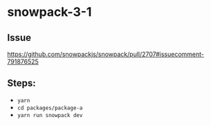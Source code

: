 # snowpack-3-1

## Issue 
https://github.com/snowpackjs/snowpack/pull/2707#issuecomment-791876525

## Steps:
- `yarn`
- `cd packages/package-a`
- `yarn run snowpack dev`
